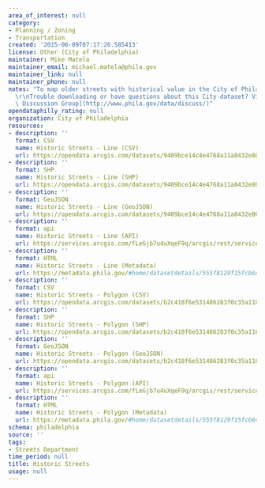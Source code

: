 ```yaml
---
area_of_interest: null
category:
- Planning / Zoning
- Transportation
created: '2015-06-09T07:17:26.585413'
license: Other (City of Philadelphia)
maintainer: Mike Matela
maintainer_email: michael.matela@phila.gov
maintainer_link: null
maintainer_phone: null
notes: "To map older streets with historical value in the City of Philadelphia.\r\n\
  \r\nTrouble downloading or have questions about this City dataset? Visit the [OpenDataPhilly\
  \ Discussion Group](http://www.phila.gov/data/discuss/)"
opendataphilly_rating: null
organization: City of Philadelphia
resources:
- description: ''
  format: CSV
  name: Historic Streets - Line (CSV)
  url: https://opendata.arcgis.com/datasets/9409bce14c4e4768a11a8432e80bfa68_0.csv
- description: ''
  format: SHP
  name: Historic Streets - Line (SHP)
  url: https://opendata.arcgis.com/datasets/9409bce14c4e4768a11a8432e80bfa68_0.zip
- description: ''
  format: GeoJSON
  name: Historic Streets - Line (GeoJSON)
  url: https://opendata.arcgis.com/datasets/9409bce14c4e4768a11a8432e80bfa68_0.geojson
- description: ''
  format: api
  name: Historic Streets - Line (API)
  url: https://services.arcgis.com/fLeGjb7u4uXqeF9q/arcgis/rest/services/Historic_Streets/FeatureServer/0/query?outFields=*&where=1%3D1
- description: ''
  format: HTML
  name: Historic Streets - Line (Metadata)
  url: https://metadata.phila.gov/#home/datasetdetails/555f8129f15fcb6c6ed44105/representationdetails/5571b1b3e4fb1d91393c2138/
- description: ''
  format: CSV
  name: Historic Streets - Polygon (CSV)
  url: https://opendata.arcgis.com/datasets/b2c418f6e531486283f0c35a1104faee_0.csv
- description: ''
  format: SHP
  name: Historic Streets - Polygon (SHP)
  url: https://opendata.arcgis.com/datasets/b2c418f6e531486283f0c35a1104faee_0.zip
- description: ''
  format: GeoJSON
  name: Historic Streets - Polygon (GeoJSON)
  url: https://opendata.arcgis.com/datasets/b2c418f6e531486283f0c35a1104faee_0.geojson
- description: ''
  format: api
  name: Historic Streets - Polygon (API)
  url: https://services.arcgis.com/fLeGjb7u4uXqeF9q/arcgis/rest/services/Historic_Streets_Poly/FeatureServer/0/query?outFields=*&where=1%3D1
- description: ''
  format: HTML
  name: Historic Streets - Polygon (Metadata)
  url: https://metadata.phila.gov/#home/datasetdetails/555f8129f15fcb6c6ed44105/representationdetails/5571b1b3e4fb1d91393c2139/
schema: philadelphia
source: ''
tags:
- Streets Department
time_period: null
title: Historic Streets
usage: null
---
```

